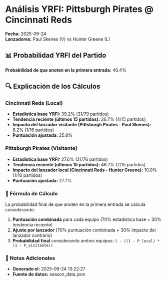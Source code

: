 # Análisis YRFI: Pittsburgh Pirates @ Cincinnati Reds

**Fecha:** 2025-09-24  
**Lanzadores:** Paul Skenes (V) vs Hunter Greene (L)

## 📊 Probabilidad YRFI del Partido

**Probabilidad de que anoten en la primera entrada:** 46.4%

## 🔍 Explicación de los Cálculos

### Cincinnati Reds (Local)
- **Estadística base YRFI:** 39.2% (31/79 partidos)
- **Tendencia reciente (últimos 15 partidos):** 26.7% (4/15 partidos)
- **Impacto del lanzador visitante (Pittsburgh Pirates - Paul Skenes):** 6.2% (1/16 partidos)
- **Puntuación ajustada:** 25.8%

### Pittsburgh Pirates (Visitante)
- **Estadística base YRFI:** 27.6% (21/76 partidos)
- **Tendencia reciente (últimos 15 partidos):** 46.7% (7/15 partidos)
- **Impacto del lanzador local (Cincinnati Reds - Hunter Greene):** 10.0% (1/10 partidos)
- **Puntuación ajustada:** 27.7%

### 📝 Fórmula de Cálculo

La probabilidad final de que anoten en la primera entrada se calcula considerando:
1. **Puntuación combinada** para cada equipo (70% estadística base + 30% tendencia reciente)
2. **Ajuste por lanzador** (70% puntuación combinada + 30% impacto del lanzador contrario)
3. **Probabilidad final** considerando ambos equipos: `1 - ((1 - P_local) * (1 - P_visitante))`

### 📌 Notas Adicionales

- **Generado el:** 2025-09-24 13:22:27
- **Fuente de datos:** season_data.json
